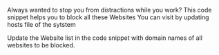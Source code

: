 
Always wanted to stop you from distractions while you work? This code snippet helps you to block all these Websites You can visit by updating hosts file of the sytstem 

Update the Website list in the code snippet with domain names of all websites to be blocked.
